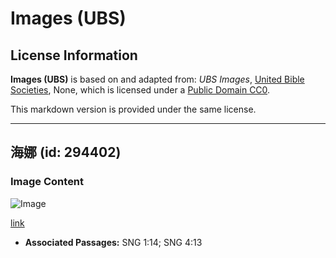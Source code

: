 # Images (UBS)

## License Information

**Images (UBS)** is based on and adapted from: _UBS Images_, [United Bible Societies](https://unitedbiblesocieties.org/), None, which is licensed under a [Public Domain CC0](https://creativecommons.org/public-domain/cc0/).

This markdown version is provided under the same license.



--------------------------------

## 海娜 (id: 294402)

### Image Content

![Image](https://cdn.aquifer.bible/aquifer-content/resources/Media/WEB-0292_henna.jpg)

[link](https://cdn.aquifer.bible/aquifer-content/resources/Media/WEB-0292_henna.jpg)

* **Associated Passages:** SNG 1:14; SNG 4:13

